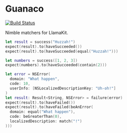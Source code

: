# Guanaco

[![Build Status](https://travis-ci.org/modocache/Guanaco.svg?branch=master)](https://travis-ci.org/modocache/Guanaco)

Nimble matchers for LlamaKit.

```swift
let result = success("Huzzah!")
expect(result).to(haveSucceeded())
expect(result).to(haveSucceeded(equal("Huzzah!")))

let numbers = success([1, 2, 3])
expect(numbers).to(haveSucceeded(contain(2)))
```

```swift
let error = NSError(
  domain: "What happen",
  code: 10,
  userInfo: [NSLocalizedDescriptionKey: "Uh-oh!"]
)
let result: Result<String, NSError> = failure(error)
expect(result).to(haveFailed())
expect(result).to(haveFailed(beAnError(
  domain: equal("What happen"),
  code: beGreaterThan(0),
  localizedDescription: match("!")
)))
```

